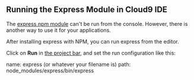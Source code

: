 ## Running the Express Module in Cloud9 IDE

The [express npm module](http://expressjs.com/index.html) can't be run from the console. However, there is another way to use it for your applications.

After installing express with NPM, you can run express from the editor. 

Click on **Run** in [the project bar](./project_bar.html), and set the run configuration like this:

   name: express (or whatever your filename is)
   path: node_modules/express/bin/express